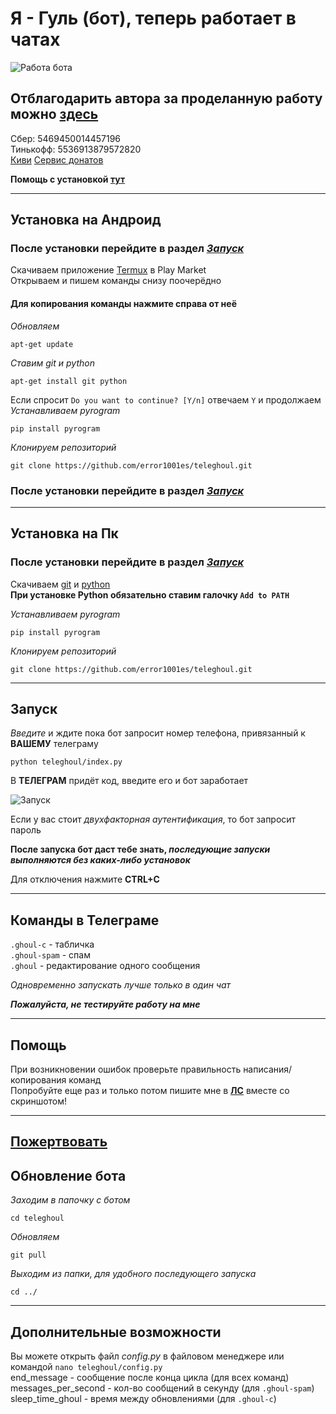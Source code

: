# Я - Гуль (бот), теперь работает в чатах

![Работа бота](https://github.com/error1001es/teleghoul/blob/main/screenshots/bot_work.png)

## Отблагодарить автора за проделанную работу можно [здесь](https://donate.stream/4sadly)
Сбер: 5469450014457196<br>
Тинькофф: 5536913879572820<br>
[Киви](https://donate.qiwi.com/payin/4sadly)
[Сервис донатов](https://donate.stream/4sadly)

**Помощь с установкой [тут](#помощь)**

___
## Установка на Андроид
### После установки перейдите в раздел [*Запуск*](#Запуск)<br>

Скачиваем приложение [Termux](https://play.google.com/store/apps/details?id=com.termux) в Play Market<br>
Открываем и пишем команды снизу поочерёдно<br>

#### Для копирования команды нажмите справа от неё

*Обновляем*

	apt-get update
*Ставим git и python*

	apt-get install git python
Если спросит `Do you want to continue? [Y/n]` отвечаем `Y` и продолжаем<br>
*Устанавливаем pyrogram*

	pip install pyrogram
*Клонируем репозиторий*

	git clone https://github.com/error1001es/teleghoul.git
### После установки перейдите в раздел [*Запуск*](#Запуск)<br>

___
## Установка на Пк
### После установки перейдите в раздел [*Запуск*](#Запуск)<br>

Скачиваем [git](https://git-scm.com/downloads) и [python](https://www.python.org/downloads/)<br>
**При установке Python обязательно ставим галочку `Add to PATH`**<br>

*Устанавливаем pyrogram*

	pip install pyrogram
*Клонируем репозиторий*

	git clone https://github.com/error1001es/teleghoul.git
___
## Запуск
*Введите* и ждите пока бот запросит номер телефона, привязанный к **ВАШЕМУ** телеграму

	python teleghoul/index.py
	
В **ТЕЛЕГРАМ** придёт код, введите его и бот заработает

![Запуск](https://github.com/error1001es/teleghoul/blob/main/screenshots/startup.png)<br>

Если у вас стоит *двухфакторная аутентификация*, то бот запросит пароль<br>

**После запуска бот даст тебе знать, *последующие запуски выполняются без каких-либо установок***<br>

Для отключения нажмите **CTRL+C**

___
## Команды в Телеграме
`.ghoul-c` - табличка<br>
`.ghoul-spam` - спам<br>
`.ghoul` - редактирование одного сообщения<br>


*Одновременно запускать лучше только в один чат*<br>

***Пожалуйста, не тестируйте работу на мне***<br>

___

## Помощь
При возникновении ошибок проверьте правильность написания/копирования команд<br>
Попробуйте еще раз и только потом пишите мне в [**ЛС**](https://t.me/ghoul4s) вместе со скриншотом!

___
## [Пожертвовать](#отблагодарить-автора-за-проделанную-работу-можно-здесь)


## Обновление бота
*Заходим в папочку с ботом*

	cd teleghoul
	
*Обновляем*	

	git pull
	
*Выходим из папки, для удобного последующего запуска*

	cd ../
	
___
## Дополнительные возможности
Вы можете открыть файл *config.py* в файловом менеджере или командой `nano teleghoul/config.py`<br>
end_message - сообщение после конца цикла (для всех команд)<br>
messages_per_second - кол-во сообщений в секунду (для `.ghoul-spam`)<br>
sleep_time_ghoul - время между обновлениями (для `.ghoul-c`)


